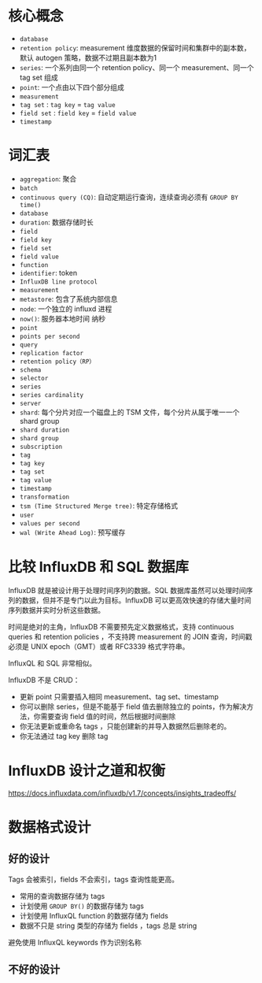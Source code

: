 # 核心概念
- `database`
- `retention policy`: measurement 维度数据的保留时间和集群中的副本数，默认 autogen 策略，数据不过期且副本数为1
- `series`: 一个系列由同一个 retention policy、同一个 measurement、同一个 tag set 组成
- `point`: 一个点由以下四个部分组成
- `measurement`
- `tag set` : `tag key` = `tag value`
- `field set` : `field key` = `field value`
- `timestamp`

# 词汇表
- `aggregation`: 聚合
- `batch`
- `continuous query (CQ)`: 自动定期运行查询，连续查询必须有 `GROUP BY time()`
- `database`
- `duration`: 数据存储时长
- `field`
- `field key`
- `field set`
- `field value`
- `function`
- `identifier`: token
- `InfluxDB line protocol`
- `measurement`
- `metastore`: 包含了系统内部信息
- `node`: 一个独立的 influxd 进程
- `now()`: 服务器本地时间 纳秒
- `point`
- `points per second`
- `query`
- `replication factor`
- `retention policy（RP）`
- `schema`
- `selector`
- `series`
- `series cardinality`
- `server`
- `shard`: 每个分片对应一个磁盘上的 TSM 文件，每个分片从属于唯一一个 shard group 
- `shard duration`
- `shard group`
- `subscription`
- `tag`
- `tag key`
- `tag set`
- `tag value`
- `timestamp`
- `transformation`
- `tsm (Time Structured Merge tree)`: 特定存储格式
- `user`
- `values per second`
- `wal (Write Ahead Log)`: 预写缓存

# 比较 InfluxDB 和 SQL 数据库
InfluxDB 就是被设计用于处理时间序列的数据。SQL 数据库虽然可以处理时间序列的数据，但并不是专门以此为目标。InfluxDB 可以更高效快速的存储大量时间序列数据并实时分析这些数据。

时间是绝对的主角，InfluxDB 不需要预先定义数据格式，支持 continuous queries 和 retention policies ，不支持跨 measurement 的 JOIN 查询，时间戳必须是 UNIX epoch（GMT）或者 RFC3339 格式字符串。

InfluxQL 和 SQL 非常相似。

InfluxDB 不是 CRUD：
- 更新 point 只需要插入相同 measurement、tag set、timestamp
- 你可以删除 series，但是不能基于 field 值去删除独立的 points，作为解决方法，你需要查询 field 值的时间，然后根据时间删除
- 你无法更新或重命名 tags ，只能创建新的并导入数据然后删除老的。
- 你无法通过 tag key 删除 tag

# InfluxDB 设计之道和权衡
https://docs.influxdata.com/influxdb/v1.7/concepts/insights_tradeoffs/


# 数据格式设计

## 好的设计
Tags 会被索引，fields 不会索引，tags 查询性能更高。
- 常用的查询数据存储为 tags
- 计划使用 `GROUP BY()` 的数据存储为 tags
- 计划使用 InfluxQL function 的数据存储为 fields
- 数据不只是 string 类型的存储为 fields ，tags 总是 string

避免使用 InfluxQL keywords 作为识别名称

## 不好的设计